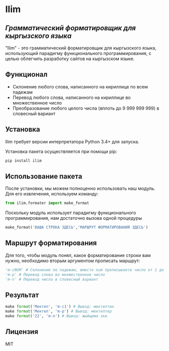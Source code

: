 # Ilim
## _Грамматический форматировщик для кыргызского языка_

"Ilim" - это грамматический форматировщик для кыргызского языка, использующий парадигму функционального
программирования, с целью облегчить разработку сайтов на кыргызском языке.

## Функционал

- Склонение любого слова, написанного на кириллице по всем падежам
- Перевод любого слова, написанного на кириллице во множественное число
- Преобразование любого целого числа (вплоть до 9 999 999 999) в словесный вариант

## Установка

Ilim требует версии интерпретатора Python 3.4+ для запуска.

Установка пакета осуществляется при помощи pip:

```sh
pip install ilim
```

## Использование пакета

После установки, мы можем полноценно использовать наш модуль. Для его извлечения, используем команду:
```python
from ilim.formater import make_format
```
Поскольку модуль использует парадигму функционального программирования, нам достаточно вызова одной процедуры
```python
make_format('ВАША СТРОКА ЗДЕСЬ','МАРШРУТ ФОРМАТИРОВАНИЯ ЗДЕСЬ')
```
## Маршрут форматирования
Для того, чтобы модуль понял, какое форматирование строки вам нужно, необходимо вторым аргументом прописать маршрут:
```python
'm-cNUM' # Склонение по падежам, вместо num прописываете число от 1 до 5 (От 2го до 6го падежа)
'm-p' # Перевод слова во множественное число
'm-n' # Перевод числа в словесный вариант
```
## Результат
```python
make format('Мектеп', 'm-c1') # Вывод: мектептин 
make format('Мектеп', 'm-p') # Вывод: мектептер 
make format('22', 'm-n') # Вывод: жыйырма эки  
```
## Лицензия
MIT
